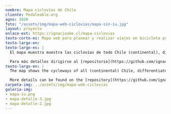 ```yaml
---
nombre: Mapa ciclovías de Chile
cliente: Pedaleable.org
agno: 2020
foto: "/assets/img/mapa-web-ciclovias/mapa-sin-iu.jpg"
layout: proyecto
enlace-ext: https://ignacioabe.cl/mapa-ciclovias
texto-corto-es: Mapa web para planear y realizar viajes en bicicleta por Chile, basado en OpenStreetMap.
texto-largo-en:
texto-largo-es: |
  El mapa muestra muestra las ciclovías de todo Chile (continental), diferenciadas por tipo, además de algunos puntos de interés, como talleres, tiendas y estacionamientos de bici. La mayoría de los datos son de OpenStreetMap, una base de información geográfica abierta, basada en el aporte de voluntarios y se descargan con cierta regularidad a través de un script que se los solicita directamente a la API overpass. La interfaz de usuario está diseñada en la plataforma de cartografía web mapbox.com.

  Para más detalles dirigirse al [repositorio](https://github.com/ignacioabe/mapa-ciclovias){:target="_blank"}
texto-largo-en: |
  The map shows the cycleways of all (continental) Chile, differentiated by type, and some points of interests for urban cycling such as shops and bike parking. Most of the data comes from OpenStreetMap, a free and open geographic information database, created by volunteers, and is downloaded regularly using a script that gets them directly to the overpass API. The user interface is designed in the mapbox.com web mapping platform.

  More details can be found on the [repository](https://github.com/ignacioabe/mapa-ciclovias){:target="_blank"}
carpeta-img: ../assets/img/mapa-web-ciclovias
galeria-img:
- mapa-iu.png
- mapa-detalle-3.jpg
- mapa-detalle-2.jpg
---
```


<!-- HOLA!

![mapa-1](/assets/img/mapa-ciclovias-chile.png)

Esta es una imágen del mapa

mapa-sin-iu.jpg, mapa-iu.png, mapa-detalle-3.jpg, mapa-detalle-2.jpg, mapa-detalle-1.jpg -->
